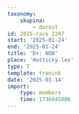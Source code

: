 ```yaml
---
taxonomy:
    skupina:
        - dorost
id: 2025-race_2207
start: '2025-01-24'
end: '2025-01-24'
title: 'D+: NOB'
place: 'Hoštický les'
type: T
template: trenink
date: '2025-01-14'
import:
    type: members
    time: 1736845806
---
```


